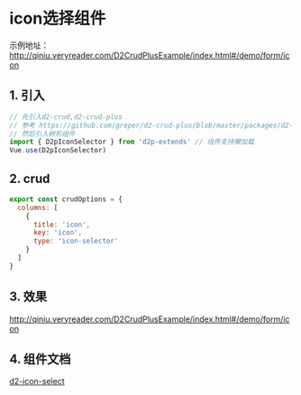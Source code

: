 # icon选择组件
示例地址：http://qiniu.veryreader.com/D2CrudPlusExample/index.html#/demo/form/icon
##  1. 引入   
```javascript
// 先引入d2-crud,d2-crud-plus
// 参考 https://github.com/greper/d2-crud-plus/blob/master/packages/d2-crud-plus-example/src/business/lib/index.js
// 然后引入树形组件
import { D2pIconSelector } from 'd2p-extends' // 组件支持懒加载
Vue.use(D2pIconSelector)
```
##  2. crud 
```javascript
export const crudOptions = {
  columns: [
    {
      title: 'icon',
      key: 'icon',
      type: 'icon-selector'
    }
  ]
}
```
##  3. 效果
 http://qiniu.veryreader.com/D2CrudPlusExample/index.html#/demo/form/icon

## 4. 组件文档
[d2-icon-select](../components/d2p-icon-select.md)

